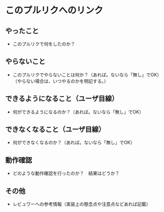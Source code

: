# このプルリクへのリンク

## やったこと

- このプルリクで何をしたのか？

## やらないこと

- このプルリクでやらないことは何か？（あれば。ないなら「無し」でOK）（やらない場合は、いつやるのかを明記する。）

## できるようになること（ユーザ目線）

- 何ができるようになるのか？（あれば。ないなら「無し」でOK）

## できなくなること（ユーザ目線）

- 何ができなくなるのか？（あれば。ないなら「無し」でOK）

## 動作確認

- どのような動作確認を行ったのか？　結果はどうか？

## その他

- レビュワーへの参考情報（実装上の懸念点や注意点などあれば記載）
